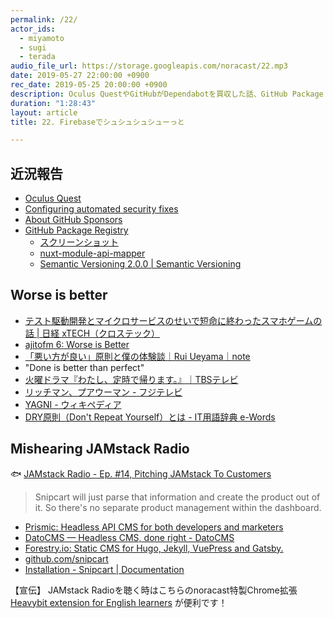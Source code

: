 ```yaml
---
permalink: /22/
actor_ids:
  - miyamoto
  - sugi
  - terada
audio_file_url: https://storage.googleapis.com/noracast/22.mp3
date: 2019-05-27 22:00:00 +0900
rec_date: 2019-05-25 20:00:00 +0900
description: Oculus QuestやGitHubがDependabotを買収した話、GitHub Package Registry、Semantic Versioning、Worse is better、わたし、定時で帰ります。、YAGNI、DRY、Snipcartなどについて話しました。
duration: "1:28:43"
layout: article
title: 22. Firebaseでシュシュシュシューっと

---
```


## 近況報告

- [Oculus Quest](https://www.oculus.com/quest/)
- [Configuring automated security fixes](https://help.github.com/en/articles/configuring-automated-security-fixes)
- [About GitHub Sponsors](https://help.github.com/en/articles/about-github-sponsors)
- [GitHub Package Registry](https://github.com/features/package-registry)
  - [スクリーンショット](../images/ep22/hello-world-npm.png)
  - [nuxt-module-api-mapper](https://www.npmjs.com/package/nuxt-module-api-mapper)
  - [Semantic Versioning 2.0.0 | Semantic Versioning](https://semver.org/lang/ja/)

## Worse is better

- [テスト駆動開発とマイクロサービスのせいで短命に終わったスマホゲームの話 | 日経 xTECH（クロステック）](https://tech.nikkeibp.co.jp/atcl/nxt/column/18/00620/040900010/)
- [ajitofm 6: Worse is Better](https://ajito.fm/6/)
- [「悪い方が良い」原則と僕の体験談｜Rui Ueyama｜note](https://note.mu/ruiu/n/n9948f0cc3ed3)
- "Done is better than perfect"
- [火曜ドラマ『わたし、定時で帰ります。』｜TBSテレビ](https://www.tbs.co.jp/watatei/)
- [リッチマン、プアウーマン - フジテレビ](https://www.fujitv.co.jp/b_hp/richman-poorwoman/)
- [YAGNI - ウィキペディア](https://ja.wikipedia.org/wiki/YAGNI)
- [DRY原則（Don't Repeat Yourself）とは - IT用語辞典 e-Words](http://e-words.jp/w/DRY%E5%8E%9F%E5%89%87.html)


## Mishearing JAMstack Radio

🐟 [JAMstack Radio - Ep. #14, Pitching JAMstack To Customers](https://www.heavybit.com/library/podcasts/jamstack-radio/ep-14-pitching-jamstack-to-customers/)

> Snipcart will just parse that information and create the product out of it. So there's no separate product management within the dashboard.

- [Prismic: Headless API CMS for both developers and marketers](https://prismic.io/)
- [DatoCMS — Headless CMS, done right - DatoCMS](https://www.datocms.com/)
- [Forestry.io: Static CMS for Hugo, Jekyll, VuePress and Gatsby.](https://forestry.io/)
- [github.com/snipcart](https://github.com/snipcart)
- [Installation - Snipcart | Documentation](https://docs.snipcart.com/getting-started/installation)

【宣伝】
JAMstack Radioを聴く時はこちらのnoracast特製Chrome拡張 [Heavybit extension for English learners](https://chrome.google.com/webstore/detail/heavybit-extension-for-en/ahfgdgmheoejjllbgnkegimdiajihbee?hl=ja) が便利です！
